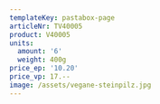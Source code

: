 ```yaml
---
templateKey: pastabox-page
articleNr: TV40005
product: V40005
units:
  amount: '6'
  weight: 400g
price_ep: '10.20'
price_vp: 17.--
image: /assets/vegane-steinpilz.jpg
---
```


